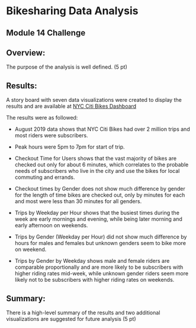 # Bikesharing Data Analysis
## Module 14 Challenge

## Overview:

The purpose of the analysis is well defined. (5 pt)

## Results:

A story board with seven data visualizations were created to display the results and are available at [NYC Citi Bikes Dashboard](https://public.tableau.com/app/profile/maureen.hubka/viz/NYCCityBikes_16483439470900/NYCCitiBikeStory?publish=yes)

The results were as followed: 

- August 2019 data shows that NYC Citi Bikes had over 2 million trips and most riders were subscribers. 

- Peak hours were 5pm to 7pm for start of trip.

- Checkout Time for Users shows that the vast majority of bikes are checked out only for about 6 minutes, which correlates to the probable needs of subscribers who live in the city and use the bikes for local commuting and errands.

- Checkout times by Gender does not show much difference by gender for the length of time bikes are checked out, only by minutes for each and most were less than 30 minutes for all genders. 

- Trips by Weekday per Hour shows that the busiest times during the week are early mornings and evening, while being later morning and early afternoon on weekends.

- Trips by Gender (Weekday per Hour) did not show much difference by hours for males and females but unknown genders seem to bike more on weekend.

- Trips by Gender by Weekday shows male and female riders are comparable proportionally and are more likely to be subscribers with higher riding rates mid-week, while unknown gender riders seem more likely not to be subscribers with higher riding rates on weekends.

## Summary:

There is a high-level summary of the results and two additional visualizations are suggested for future analysis (5 pt)

